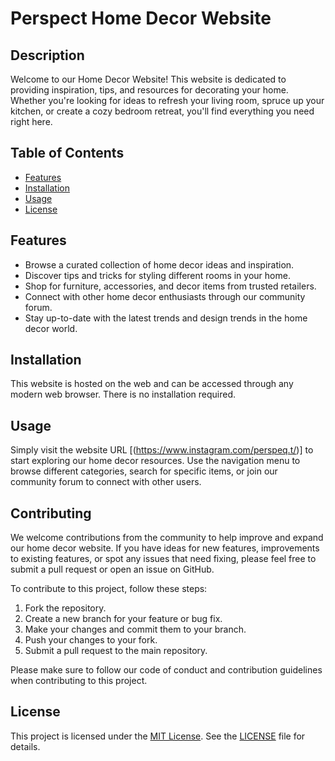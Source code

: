 # Perspect Home Decor Website

## Description
Welcome to our Home Decor Website! This website is dedicated to providing inspiration, tips, and resources for decorating your home. Whether you're looking for ideas to refresh your living room, spruce up your kitchen, or create a cozy bedroom retreat, you'll find everything you need right here.

## Table of Contents
- [Features](#features)
- [Installation](#installation)
- [Usage](#usage)
- [License](#license)

## Features
- Browse a curated collection of home decor ideas and inspiration.
- Discover tips and tricks for styling different rooms in your home.
- Shop for furniture, accessories, and decor items from trusted retailers.
- Connect with other home decor enthusiasts through our community forum.
- Stay up-to-date with the latest trends and design trends in the home decor world.

## Installation
This website is hosted on the web and can be accessed through any modern web browser. There is no installation required.

## Usage
Simply visit the website URL [(https://www.instagram.com/perspeq.t/)] to start exploring our home decor resources. Use the navigation menu to browse different categories, search for specific items, or join our community forum to connect with other users.

## Contributing
We welcome contributions from the community to help improve and expand our home decor website. If you have ideas for new features, improvements to existing features, or spot any issues that need fixing, please feel free to submit a pull request or open an issue on GitHub.

To contribute to this project, follow these steps:
1. Fork the repository.
2. Create a new branch for your feature or bug fix.
3. Make your changes and commit them to your branch.
4. Push your changes to your fork.
5. Submit a pull request to the main repository.

Please make sure to follow our code of conduct and contribution guidelines when contributing to this project.

## License
This project is licensed under the [MIT License](https://opensource.org/licenses/MIT). See the [LICENSE](LICENSE) file for details.
